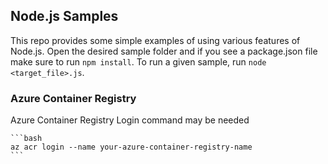 ## Node.js Samples

This repo provides some simple examples of using various features of Node.js. Open the desired sample folder and if you see
a package.json file make sure to run `npm install`. To run a given sample, run `node <target_file>.js`.

### Azure Container Registry

Azure Container Registry Login command may be needed

    ```bash
    az acr login --name your-azure-container-registry-name
    ```
